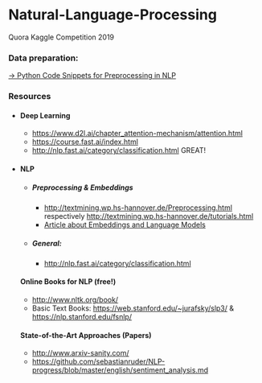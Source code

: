 # Natural-Language-Processing

Quora Kaggle Competition 2019

### Data preparation:
[  → Python Code Snippets for Preprocessing in NLP](https://nbviewer.jupyter.org/github/TheWoops/Natural-Language-Processing/blob/master/Kaggle_Kernels/Theorie/Theorieteil%20-%20Data%20preparation.ipynb)




### Resources

* #### Deep Learning 
  * https://www.d2l.ai/chapter_attention-mechanism/attention.html
  * https://course.fast.ai/index.html
  * http://nlp.fast.ai/category/classification.html GREAT!

* #### NLP
  * ##### Preprocessing & Embeddings
    * http://textmining.wp.hs-hannover.de/Preprocessing.html respectively http://textmining.wp.hs-hannover.de/tutorials.html
    * [Article about Embeddings and Language Models](https://towardsdatascience.com/from-word-embeddings-to-pretrained-language-models-a-new-age-in-nlp-part-2-e9af9a0bdcd9)
  * ##### General:
    * http://nlp.fast.ai/category/classification.html

  #### Online Books for NLP (free!)
  * http://www.nltk.org/book/
  * Basic Text Books: https://web.stanford.edu/~jurafsky/slp3/ & https://nlp.stanford.edu/fsnlp/

  #### State-of-the-Art Approaches (Papers)
  * http://www.arxiv-sanity.com/ 
  * https://github.com/sebastianruder/NLP-progress/blob/master/english/sentiment_analysis.md

